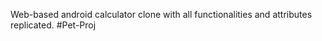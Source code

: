 Web-based android calculator clone with all functionalities and attributes replicated. #Pet-Proj



